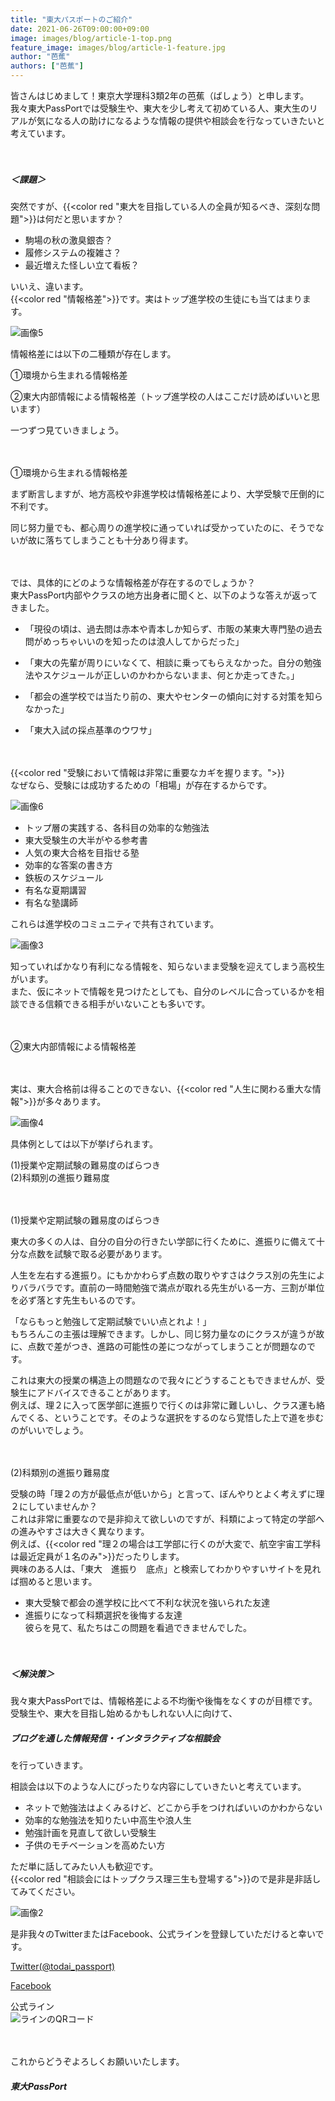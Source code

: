 ```yaml
---
title: "東大パスポートのご紹介"
date: 2021-06-26T09:00:00+09:00
image: images/blog/article-1-top.png
feature_image: images/blog/article-1-feature.jpg
author: "芭蕉"
authors: ["芭蕉"]
---
```

皆さんはじめまして！東京大学理科3類2年の芭蕉（ばしょう）と申します。  
我々東大PassPortでは受験生や、東大を少し考えて初めている人、東大生のリアルが気になる人の助けになるような情報の提供や相談会を行なっていきたいと考えています。  

　  

##### ＜課題＞
突然ですが、{{<color red "東大を目指している人の全員が知るべき、深刻な問題">}}は何だと思いますか？

- 駒場の秋の激臭銀杏？
- 履修システムの複雑さ？
- 最近増えた怪しい立て看板？

いいえ、違います。  
{{<color red "情報格差">}}です。実はトップ進学校の生徒にも当てはまります。

![画像5](/images/blog/article-1-image5.jpg)  

情報格差には以下の二種類が存在します。  


①環境から生まれる情報格差  

②東大内部情報による情報格差（トップ進学校の人はここだけ読めばいいと思います）  


一つずつ見ていきましょう。  

　  

①環境から生まれる情報格差  

まず断言しますが、地方高校や非進学校は情報格差により、大学受験で圧倒的に不利です。  

同じ努力量でも、都心周りの進学校に通っていれば受かっていたのに、そうでないが故に落ちてしまうことも十分あり得ます。  

　  

では、具体的にどのような情報格差が存在するのでしょうか？  
東大PassPort内部やクラスの地方出身者に聞くと、以下のような答えが返ってきました。  

- 「現役の頃は、過去問は赤本や青本しか知らず、市販の某東大専門塾の過去問がめっちゃいいのを知ったのは浪人してからだった」  

- 「東大の先輩が周りにいなくて、相談に乗ってもらえなかった。自分の勉強法やスケジュールが正しいのかわからないまま、何とか走ってきた。」  

- 「都会の進学校では当たり前の、東大やセンターの傾向に対する対策を知らなかった」  

- 「東大入試の採点基準のウワサ」  

　  

{{<color red "受験において情報は非常に重要なカギを握ります。">}}  
なぜなら、受験には成功するための「相場」が存在するからです。  

![画像6](/images/blog/article-1-image6.jpg)  

- トップ層の実践する、各科目の効率的な勉強法
- 東大受験生の大半がやる参考書
- 人気の東大合格を目指せる塾
- 効率的な答案の書き方
- 鉄板のスケジュール
- 有名な夏期講習
- 有名な塾講師

これらは進学校のコミュニティで共有されています。  

![画像3](/images/blog/article-1-image3.jpg)  

知っていればかなり有利になる情報を、知らないまま受験を迎えてしまう高校生がいます。  
また、仮にネットで情報を見つけたとしても、自分のレベルに合っているかを相談できる信頼できる相手がいないことも多いです。  

　  

②東大内部情報による情報格差  

　  

実は、東大合格前は得ることのできない、{{<color red "人生に関わる重大な情報">}}が多々あります。  

![画像4](/images/blog/article-1-image4.jpg)  

具体例としては以下が挙げられます。  

  

(1)授業や定期試験の難易度のばらつき  
(2)科類別の進振り難易度   

　  

(1)授業や定期試験の難易度のばらつき  

東大の多くの人は、自分の自分の行きたい学部に行くために、進振りに備えて十分な点数を試験で取る必要があります。  

人生を左右する進振り。にもかかわらず点数の取りやすさはクラス別の先生によりバラバラです。直前の一時間勉強で満点が取れる先生がいる一方、三割が単位を必ず落とす先生もいるのです。  

「ならもっと勉強して定期試験でいい点とれよ！」  
もちろんこの主張は理解できます。しかし、同じ努力量なのにクラスが違うが故に、点数で差がつき、進路の可能性の差につながってしまうことが問題なのです。  

これは東大の授業の構造上の問題なので我々にどうすることもできませんが、受験生にアドバイスできることがあります。  
例えば、理２に入って医学部に進振りで行くのは非常に難しいし、クラス運も絡んでくる、ということです。そのような選択をするのなら覚悟した上で道を歩むのがいいでしょう。  

　  

(2)科類別の進振り難易度  

受験の時「理２の方が最低点が低いから」と言って、ぼんやりとよく考えずに理２にしていませんか？  
これは非常に重要なので是非抑えて欲しいのですが、科類によって特定の学部への進みやすさは大きく異なります。  
例えば、{{<color red "理２の場合は工学部に行くのが大変で、航空宇宙工学科は最近定員が１名のみ">}}だったりします。  
興味のある人は、「東大　進振り　底点」と検索してわかりやすいサイトを見れば掴めると思います。   

- 東大受験で都会の進学校に比べて不利な状況を強いられた友達  
- 進振りになって科類選択を後悔する友達  
彼らを見て、私たちはこの問題を看過できませんでした。  

　  

##### ＜解決策＞
我々東大PassPortでは、情報格差による不均衡や後悔をなくすのが目標です。  
受験生や、東大を目指し始めるかもしれない人に向けて、  

##### ブログを通した情報発信・インタラクティブな相談会  

を行っていきます。  

相談会は以下のような人にぴったりな内容にしていきたいと考えています。  

- ネットで勉強法はよくみるけど、どこから手をつければいいのかわからない
- 効率的な勉強法を知りたい中高生や浪人生
- 勉強計画を見直して欲しい受験生
- 子供のモチベーションを高めたい方

ただ単に話してみたい人も歓迎です。  
{{<color red "相談会にはトップクラス理三生も登場する">}}ので是非是非話してみてください。  

![画像2](/images/blog/article-1-image2.jpg)  

是非我々のTwitterまたはFacebook、公式ラインを登録していただけると幸いです。  

[Twitter(@todai_passport)](https://twitter.com/todai_passport)  

[Facebook](https://www.facebook.com/people/東大-パスポート/100069837437261/)  

公式ライン  
![ラインのQRコード](/images/blog/article-1-image.png)  


　  

これからどうぞよろしくお願いいたします。  

##### *東大PassPort*
